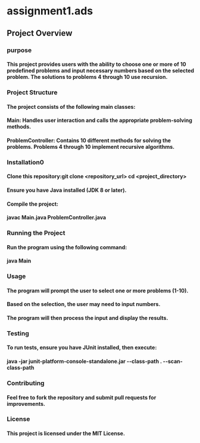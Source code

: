 # assignment1.ads
## Project Overview
### purpose
#### This project provides users with the ability to choose one or more of 10 predefined problems and input necessary numbers based on the selected problem. The solutions to problems 4 through 10 use recursion.
### Project Structure
#### The project consists of the following main classes:
#### Main: Handles user interaction and calls the appropriate problem-solving methods.
#### ProblemController: Contains 10 different methods for solving the problems. Problems 4 through 10 implement recursive algorithms.
### Installation0
#### Clone this repository:git clone <repository_url> cd <project_directory>
#### Ensure you have Java installed (JDK 8 or later).
#### Compile the project:
#### javac Main.java ProblemController.java
### Running the Project
#### Run the program using the following command:

#### java Main

### Usage

#### The program will prompt the user to select one or more problems (1-10).

#### Based on the selection, the user may need to input numbers.

#### The program will then process the input and display the results.

### Testing

#### To run tests, ensure you have JUnit installed, then execute:

#### java -jar junit-platform-console-standalone.jar --class-path . --scan-class-path

### Contributing

#### Feel free to fork the repository and submit pull requests for improvements.

### License

#### This project is licensed under the MIT License.

